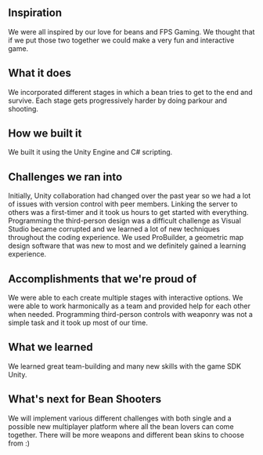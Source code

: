 ## Inspiration
We were all inspired by our love for beans and FPS Gaming. We thought that if we put those two together we could make a very fun and interactive game.

## What it does
We incorporated different stages in which a bean tries to get to the end and survive. Each stage gets progressively harder by doing parkour and shooting.

## How we built it
We built it using the Unity Engine and C# scripting. 

## Challenges we ran into
Initially, Unity collaboration had changed over the past year so we had a lot of issues with version control with peer members. Linking the server to others was a first-timer and it took us hours to get started with everything. Programming the third-person design was a difficult challenge as Visual Studio became corrupted and we learned a lot of new techniques throughout the coding experience. We used ProBuilder, a geometric map design software that was new to most and we definitely gained a learning experience.

## Accomplishments that we're proud of
We were able to each create multiple stages with interactive options. We were able to work harmonically as a team and provided help for each other when needed. Programming third-person controls with weaponry was not a simple task and it took up most of our time.

## What we learned
We learned great team-building and many new skills with the game SDK Unity. 

## What's next for Bean Shooters
We will implement various different challenges with both single and a possible new multiplayer platform where all the bean lovers can come together. There will be more weapons and different bean skins to choose from :)
